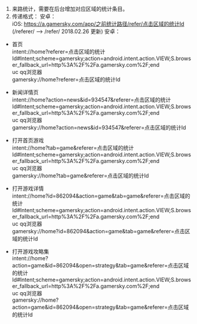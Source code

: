 1. 来路统计，需要在后台增加对应区域的统计条目。
2. 传递格式：
安卓：  
iOS:  https://a.gamersky.com/app/之前统计路径/refer/点击区域的统计Id  
(/referer/ --> /refer/ 2018.02.26 更新)
安卓：  
* 首页  
intent://home?referer=点击区域的统计Id#Intent;scheme=gamersky;action=android.intent.action.VIEW;S.browser_fallback_url=http%3A%2F%2Fa.gamersky.com%2F;end  
uc qq浏览器  
gamersky://home?referer=点击区域的统计Id  


* 新闻详情页  
intent://home?action=news&id=934547&referer=点击区域的统计Id#Intent;scheme=gamersky;action=android.intent.action.VIEW;S.browser_fallback_url=http%3A%2F%2Fa.gamersky.com%2F;end  
uc qq浏览器  
gamersky://home?action=news&id=934547&referer=点击区域的统计Id  


* 打开首页游戏  
intent://home?tab=game&referer=点击区域的统计Id#Intent;scheme=gamersky;action=android.intent.action.VIEW;S.browser_fallback_url=http%3A%2F%2Fa.gamersky.com%2F;end  
uc qq浏览器  
gamersky://home?tab=game&referer=点击区域的统计Id  


* 打开游戏详情  
intent://home?id=862094&action=game&tab=game&referer=点击区域的统计Id#Intent;scheme=gamersky;action=android.intent.action.VIEW;S.browser_fallback_url=http%3A%2F%2Fa.gamersky.com%2F;end  
uc qq浏览器  
gamersky://home?id=862094&action=game&tab=game&referer=点击区域的统计Id  


* 打开游戏攻略集  
intent://home?action=game&id=862094&open=strategy&tab=game&referer=点击区域的统计Id#Intent;scheme=gamersky;action=android.intent.action.VIEW;S.browser_fallback_url=http%3A%2F%2Fa.gamersky.com%2F;end  
uc qq浏览器  
gamersky://home?action=game&id=862094&open=strategy&tab=game&referer=点击区域的统计Id  